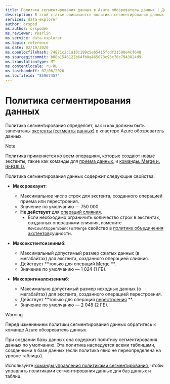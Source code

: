 ```yaml
---
title: Политика сегментирования данных в Azure обозреватель данных | Документация Майкрософт
description: В этой статье описывается политика сегментирования данных в Azure обозреватель данных.
services: data-explorer
author: orspod
ms.author: orspodek
ms.reviewer: rkarlin
ms.service: data-explorer
ms.topic: reference
ms.date: 02/19/2020
ms.openlocfilehash: 74871c2c1a10c199c5eb5415fcdf21590e4cf648
ms.sourcegitcommit: b08b1546122b64fb8e465073c93c78c7943824d9
ms.translationtype: MT
ms.contentlocale: ru-RU
ms.lasthandoff: 07/06/2020
ms.locfileid: "85967457"
---
```

# <a name="data-sharding-policy"></a>Политика сегментирования данных

Политика сегментирования определяет, как и как должны быть запечатаны [экстенты (сегменты данных)](../management/extents-overview.md) в кластере Azure обозреватель данных.

> [!NOTE]
> Политика применяется ко всем операциям, которые создают новые экстенты, такие как команды для [приема данных](../../ingest-data-overview.md#kusto-query-language-ingest-control-commands), и [команды. Merge и. REBUILD.](../management/extents-commands.md#merge-extents)

Политика сегментирования данных содержит следующие свойства.

- **Максровкаунт**:
    - Максимальное число строк для экстента, созданного операцией приема или перестроения.
    - Значение по умолчанию — 750 000.
    - **Не действует** для [операций слияния](mergepolicy.md).
        - Если необходимо ограничить количество строк в экстентах, созданных операциями слияния, измените `RowCountUpperBoundForMerge` свойство в [политике объединения экстентов](mergepolicy.md)сущности.
- **Максекстентсизеинмб**:
    - Максимальный допустимый размер сжатых данных (в мегабайтах) для экстента, созданного операцией слияния.
    - Действует **только для операций [Merge](mergepolicy.md) **.
    - Значение по умолчанию — 1 024 (1 ГБ).

- **Максоригиналсизеинмб**:
    - Максимально допустимый размер исходных данных (в мегабайтах) для экстента, созданного операцией перестроения.
    - Действует **только для операций [перестроения](mergepolicy.md) **.
    - Значение по умолчанию — 2 048 (2 ГБ).

> [!WARNING]
> Перед изменением политики сегментирования данных обратитесь к команде Azure обозреватель данных.

При создании базы данных она содержит политику сегментирования данных по умолчанию. Эта политика наследуется всеми таблицами, созданными в базе данных (если политика явно не переопределена на уровне таблицы).

Используйте [команды управления политиками сегментирования](../management/sharding-policy.md), чтобы управлять политиками сегментирования данных для баз данных и таблиц.
 
